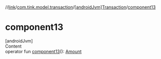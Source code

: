 //[link](../../index.md)/[com.tink.model.transaction](../index.md)/[[androidJvm]Transaction](index.md)/[component13](component13.md)



# component13  
[androidJvm]  
Content  
operator fun [component13](component13.md)(): [Amount](../../com.tink.model.misc/[android-jvm]-amount/index.md)  



